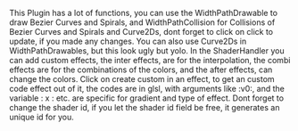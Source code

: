 This Plugin has a lot of functions, you can use the WidthPathDrawable to draw Bezier Curves and Spirals,
and WidthPathCollision for Collisions of Bezier Curves and Spirals and Curve2Ds, dont forget to click on click to update, if you made any changes.
You can also use Curve2Ds in WidthPathDrawables, but this look ugly but yolo.
In the ShaderHandler you can add custom effects, the inter effects, are for the interpolation, the combi effects are for the combinations of the colors, and the after effects, can change the colors.
Click on create custom in an effect, to get an custom code effect out of it, the codes are in glsl, with arguments like :v0:, and the variable : x : etc. are specific for gradient and type of effect.
Dont forget to change the shader id, if you let the shader id field be free, it generates an unique id for you.

